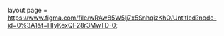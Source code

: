 layout page = https://www.figma.com/file/wRAw85W5lj7x5SnhqizKhO/Untitled?node-id=0%3A1&t=HIyKexQF28r3MwTD-0;